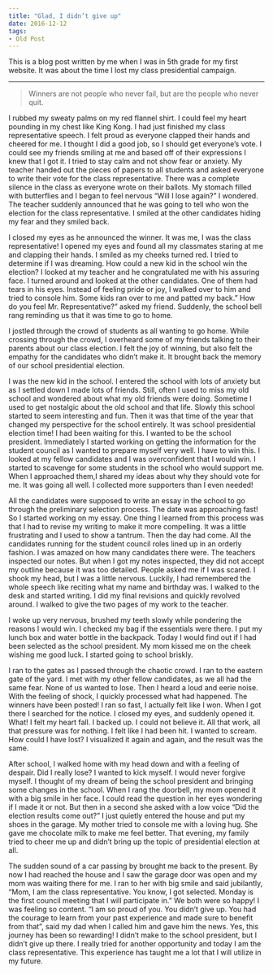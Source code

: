 ```yaml
---
title: "Glad, I didn’t give up"
date: 2016-12-12
tags:
- Old Post
---
```


This is a blog post written by me when I was in 5th grade for my first website. It was about the time I lost my class presidential campaign.

---

> Winners are not people who never fail, but are the people who never quit.

I rubbed my sweaty palms on my red flannel shirt. I could feel my heart pounding in my chest like King Kong. I had just finished my class representative speech. I felt proud as everyone clapped their hands and cheered for me. I thought I did a good job, so I should get everyone’s vote. I could see my friends smiling at me and based off of their expressions I knew that I got it. I tried to stay calm and not show fear or anxiety. My teacher handed out the pieces of papers to all students and asked everyone to write their vote for the class representative. There was a complete silence in the class as everyone wrote on their ballots. My stomach filled with butterflies and I began to feel nervous “Will I lose again?” I wondered. The teacher suddenly announced that he was going to tell who won the election for the class representative. I smiled at the other candidates hiding my fear and they smiled back.

I closed my eyes as he announced the winner. It was me, I was the class representative! I opened my eyes and found all my classmates staring at me and clapping their hands. I smiled as my cheeks turned red. I tried to determine if I was dreaming. How could a new kid in the school win the election? I looked at my teacher and he congratulated me with his assuring face. I turned around and looked at the other candidates. One of them had tears in his eyes. Instead of feeling pride or joy, I walked over to him and tried to console him. Some kids ran over to me and patted my back.” How do you feel Mr. Representative?” asked my friend. Suddenly, the school bell rang reminding us that it was time to go to home.

I jostled through the crowd of students as all wanting to go home. While crossing through the crowd, I overheard some of my friends talking to their parents about our class election. I felt the joy of winning, but also felt the empathy for the candidates who didn’t make it. It brought back the memory of our school presidential election.

I was the new kid in the school. I entered the school with lots of anxiety but as I settled down I made lots of friends. Still, often I used to miss my old school and wondered about what my old friends were doing. Sometime I used to get nostalgic about the old school and that life. Slowly this school started to seem interesting and fun. Then it was that time of the year that changed my perspective for the school entirely. It was school presidential election time! I had been waiting for this. I wanted to be the school president. Immediately I started working on getting the information for the student council as I wanted to prepare myself very well. I have to win this. I looked at my fellow candidates and I was overconfident that I would win. I started to scavenge for some students in the school who would support me. When I approached them,I shared my ideas about why they should vote for me. It was going all well. I collected more supporters than I even needed!

All the candidates were supposed to write an essay in the school to go through the preliminary selection process. The date was approaching fast! So I started working on my essay. One thing I learned from this process was that I had to revise my writing to make it more compelling. It was a little frustrating and I used to show a tantrum. Then the day had come. All the candidates running for the student council roles lined up in an orderly fashion. I was amazed on how many candidates there were. The teachers inspected our notes. But when I got my notes inspected, they did not accept my outline because it was too detailed. People asked me if I was scared. I shook my head, but I was a little nervous. Luckily, I had remembered the whole speech like reciting what my name and birthday was. I walked to the desk and started writing. I did my final revisions and quickly revolved around. I walked to give the two pages of my work to the teacher.

I woke up very nervous, brushed my teeth slowly while pondering the reasons I would win. I checked my bag if the essentials were there. I put my lunch box and water bottle in the backpack. Today I would find out if I had been selected as the school president. My mom kissed me on the cheek wishing me good luck. I started going to school briskly.

I ran to the gates as I passed through the chaotic crowd. I ran to the eastern gate of the yard. I met with my other fellow candidates, as we all had the same fear. None of us wanted to lose. Then I heard a loud and eerie noise. With the feeling of shock, I quickly processed what had happened. The winners have been posted! I ran so fast, I actually felt like I won. When I got there I searched for the notice. I closed my eyes, and suddenly opened it. What! I felt my heart fall. I backed up. I could not believe it. All that work, all that pressure was for nothing. I felt like I had been hit. I wanted to scream. How could I have lost? I visualized it again and again, and the result was the same.

After school, I walked home with my head down and with a feeling of despair. Did I really lose? I wanted to kick myself. I would never forgive myself. I thought of my dream of being the school president and bringing some changes in the school. When I rang the doorbell, my mom opened it with a big smile in her face. I could read the question in her eyes wondering if I made it or not. But then in a second she asked with a low voice “Did the election results come out?” I just quietly entered the house and put my shoes in the garage. My mother tried to console me with a loving hug. She gave me chocolate milk to make me feel better. That evening, my family tried to cheer me up and didn’t bring up the topic of presidential election at all.

The sudden sound of a car passing by brought me back to the present. By now I had reached the house and I saw the garage door was open and my mom was waiting there for me. I ran to her with big smile and said jubilantly, “Mom, I am the class representative. You know, I got selected. Monday is the first council meeting that I will participate in.” We both were so happy! I was feeling so content. “I am so proud of you. You didn’t give up. You had the courage to learn from your past experience and made sure to benefit from that”, said my dad when I called him and gave him the news. Yes, this journey has been so rewarding! I didn’t make to the school president, but I didn’t give up there. I really tried for another opportunity and today I am the class representative. This experience has taught me a lot that I will utilize in my future.
